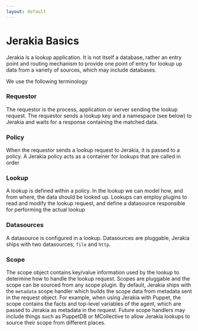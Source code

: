 ```yaml
---
layout: default
---
```


# Jerakia Basics

Jerakia is a lookup application.  It is not itself a database, rather an entry point and routing mechanism to provide one point of entry for lookup up data from a variety of sources, which may include databases.

We use the following terminology

### Requestor
The requestor is the process, application or server sending the lookup request.  The requestor sends a lookup key and a namespace (see below) to Jerakia and waits for a response containing the matched data.

### Policy
When the requestor sends a lookup request to Jerakia, it is passed to a policy.  A Jerakia policy acts as a container for lookups that are called in order

### Lookup
A lookup is defined within a policy.  In the lookup we can model how, and from where, the data should be looked up.  Lookups can employ plugins to read and modify the lookup request, and define a datasource responsible for performing the actual lookup

### Datasources
A datasource is configured in a lookup.  Datasources are pluggable, Jerakia ships with two datasources;  `file` and `http`.

### Scope
The scope object contains key/value information used by the lookup to determine how to handle the lookup request.  Scopes are pluggable and the scope can be sourced from any scope plugin.  By default, Jerakia ships with the `metadata` scope handler which builds the scope data from metadata sent in the request object.  For example, when using Jerakia with Puppet, the scope contains the facts and top-level variables of the agent, which are passed to Jerakia as metadata in the request.   Future scope handlers may include things such as PuppetDB or MCollective to allow Jerakia lookups to source their scope from different places.


